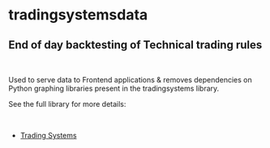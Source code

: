 # tradingsystemsdata
## End of day backtesting of Technical trading rules

&nbsp;

Used to serve data to Frontend applications & removes dependencies on Python graphing libraries present in the tradingsystems library.

See the full library for more details:

&nbsp;

* [Trading Systems]
  
[Trading Systems]:<https://github.com/GBERESEARCH/tradingsystems>

&nbsp;
